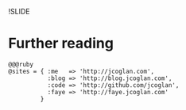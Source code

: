 !SLIDE
# Further reading

    @@@ruby
    @sites = { :me   => 'http://jcoglan.com',
               :blog => 'http://blog.jcoglan.com',
               :code => 'http://github.com/jcoglan',
               :faye => 'http://faye.jcoglan.com'
             }

